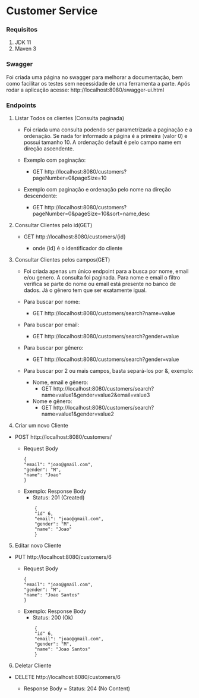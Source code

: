 # Customer Service

### Requisitos

1. JDK 11
1. Maven 3

### Swagger
Foi criada uma página no swagger para melhorar a documentação, bem como facilitar os testes sem necessidade de uma ferramenta a parte. Após rodar a aplicação acesse: 
http://localhost:8080/swagger-ui.html

### Endpoints

1. Listar Todos os clientes (Consulta paginada)
    * Foi criada uma consulta podendo ser parametrizada a paginação e a ordenação. Se nada for informado a página é a primeira (valor 0) e possui tamanho 10. A ordenação default é pelo campo name em direção ascendente.

    * Exemplo com paginação: 
        * GET http://localhost:8080/customers?pageNumber=0&pageSize=10
    * Exemplo com paginação e ordenação pelo nome na direção descendente:
        * GET http://localhost:8080/customers?pageNumber=0&pageSize=10&sort=name,desc


2. Consultar Clientes pelo id(GET)
    * GET http://localhost:8080/customers/{id}

        * onde {id} é o identificador do cliente

3. Consultar Clientes pelos campos(GET)

    * Foi criada apenas um único endpoint para a busca por nome, email e/ou genero. A consulta foi paginada. Para nome e email o filtro verifica se parte do nome ou email está presente no banco de dados. Já o gênero tem que ser exatamente igual.

    * Para buscar por nome: 
        * GET http://localhost:8080/customers/search?name=value

    * Para buscar por email:
        * GET http://localhost:8080/customers/search?gender=value
    
    * Para buscar por gênero:
        * GET http://localhost:8080/customers/search?gender=value

    * Para buscar por 2 ou mais campos, basta separá-los por &, exemplo:

        * Nome, email e gênero: 
            * GET http://localhost:8080/customers/search?name=value1&gender=value2&email=value3
        * Nome e gênero:
            * GET http://localhost:8080/customers/search?name=value1&gender=value2

4. Criar um novo Cliente
* POST http://localhost:8080/customers/

    * Request Body
        ```
        {
        "email": "joao@gmail.com",
        "gender": "M",
        "name": "Joao"
        }
        ```
    * Exemplo: Response Body
        * Status: 201 (Created)
        ```
            {
            "id" 6,
            "email": "joao@gmail.com",
            "gender": "M",
            "name": "Joao"
            }
        ```

5. Editar novo Cliente
* PUT http://localhost:8080/customers/6

    * Request Body
        ```
        {
        "email": "joao@gmail.com",
        "gender": "M",
        "name": "Joao Santos"
        }
        ```
    * Exemplo: Response Body
        * Status: 200 (Ok)
        ```
            {
            "id" 6,
            "email": "joao@gmail.com",
            "gender": "M",
            "name": "Joao Santos"
            }

6. Deletar Cliente
* DELETE http://localhost:8080/customers/6

    * Response Body = Status: 204 (No Content)
      